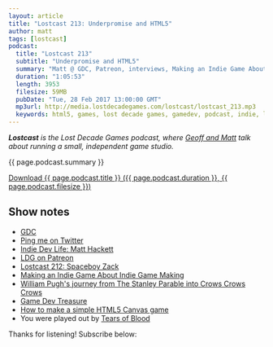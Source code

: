 ```yaml
---
layout: article
title: "Lostcast 213: Underpromise and HTML5"
author: matt
tags: [lostcast]
podcast:
  title: "Lostcast 213"
  subtitle: "Underpromise and HTML5"
  summary: "Matt @ GDC, Patreon, interviews, Making an Indie Game About Indie Game Making, overdelivering, and the state of HTML5."
  duration: "1:05:53"
  length: 3953
  filesize: 59MB
  pubDate: "Tue, 28 Feb 2017 13:00:00 GMT"
  mp3url: http://media.lostdecadegames.com/lostcast/lostcast_213.mp3
  keywords: html5, games, lost decade games, gamedev, podcast, indie, lostcast
---
```

_**Lostcast** is the Lost Decade Games podcast, where [Geoff and Matt](/about/) talk about running a small, independent game studio._

{{ page.podcast.summary }}

<a class="download-podcast" href="{{ page.podcast.mp3url }}">
	Download {{ page.podcast.title }} ({{ page.podcast.duration }}, {{ page.podcast.filesize }})
</a>

## Show notes

* [GDC](http://www.gdconf.com/)
* [Ping me on Twitter](https://twitter.com/richtaur)
* [Indie Dev Life: Matt Hackett](https://www.youtube.com/watch?v=3Bz8xjiPbw8)
* [LDG on Patreon](https://www.patreon.com/lostdecadegames)
* [Lostcast 212: Spaceboy Zack](http://www.lostdecadegames.com/lostcast-212/)
* [Making an Indie Game About Indie Game Making](http://www.gamasutra.com/blogs/MattHackett/20170213/291327/Making_an_Indie_Game_About_Indie_Game_Making.php)
* [William Pugh's journey from The Stanley Parable into Crows Crows Crows](http://www.gamasutra.com/view/news/288395/William_Pughs_journey_from_The_Stanley_Parable_into_Crows_Crows_Crows.php)
* [Game Dev Treasure](http://www.gamedevtreasure.com/)
* [How to make a simple HTML5 Canvas game](http://www.lostdecadegames.com/how-to-make-a-simple-html5-canvas-game/)
* You were played out by [Tears of Blood](http://music.gamechops.com/track/tears-of-blood-castlevania)

Thanks for listening! Subscribe below:
